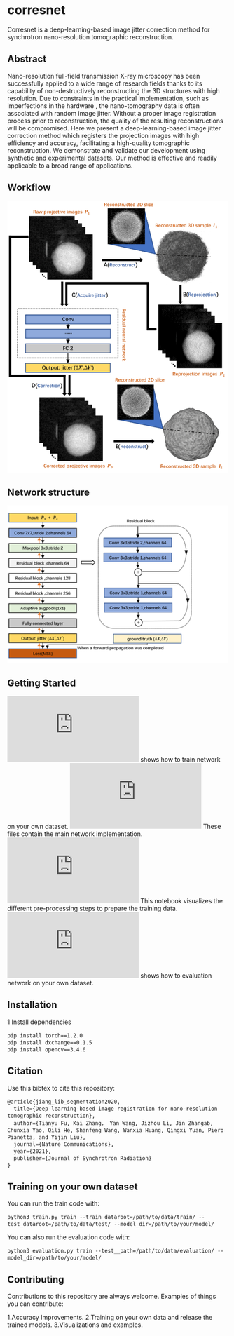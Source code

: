 # corresnet
Corresnet is a deep-learning-based image jitter correction method for synchrotron nano-resolution tomographic reconstruction.


## Abstract

Nano-resolution full-field transmission X-ray microscopy has been successfully applied to a wide range of research fields thanks to its capability of non-destructively reconstructing the 3D structures with high resolution. Due to constraints in the practical implementation, such as imperfections in the hardware , the nano-tomography data is often associated with random image jitter. Without a proper image registration process prior to reconstruction, the quality of the resulting reconstructions will be compromised. Here we present a deep-learning-based image jitter correction method which registers the projection images with high efficiency and accuracy, facilitating a high-quality tomographic reconstruction. We demonstrate and validate our development using synthetic and experimental datasets. Our method is effective and readily applicable to a broad range of applications. 
## Workflow 

![image](https://github.com/SSRL-LiuGroup/corresnet/blob/main/Fig/ss1.png)

## Network structure 

![image](https://github.com/SSRL-LiuGroup/corresnet/blob/main/Fig/ss2.png)

## Getting Started

![train.py](https://github.com/SSRL-LiuGroup/corresnet/blob/main/train.py) shows how to train network on your own dataset. 
![model.py](https://github.com/SSRL-LiuGroup/corresnet/blob/main/model.py) These files contain the main network implementation.
![res_data.py](https://github.com/SSRL-LiuGroup/corresnet/blob/main/res_data.py) This notebook visualizes the different pre-processing steps to prepare the training data.
![evaluation.py](https://github.com/SSRL-LiuGroup/corresnet/blob/main/evaluation.py) shows how to evaluation network on your own dataset. 

## Installation
1 Install dependencies
```
pip install torch==1.2.0
pip install dxchange==0.1.5
pip install opencv==3.4.6

```

## Citation 
Use this bibtex to cite this repository:
```
@article{jiang_lib_segmentation2020,
  title={Deep-learning-based image registration for nano-resolution tomographic reconstruction},
  author={Tianyu Fu, Kai Zhang， Yan Wang, Jizhou Li, Jin Zhangab, Chunxia Yao, Qili He, Shanfeng Wang, Wanxia Huang, Qingxi Yuan, Piero Pianetta, and Yijin Liu},
  journal={Nature Communications},
  year={2021},
  publisher={Journal of Synchrotron Radiation}
}
```

## Training on your own dataset

You can run the train code with:
```
python3 train.py train --train_dataroot=/path/to/data/train/ --test_dataroot=/path/to/data/test/ --model_dir=/path/to/your/model/
```
You can also run the evaluation code with:
```
python3 evaluation.py train --test__path=/path/to/data/evaluation/ --model_dir=/path/to/your/model/
```

## Contributing
Contributions to this repository are always welcome. Examples of things you can contribute:

 1.Accuracy Improvements.
 2.Training on your own data and release the trained models.
 3.Visualizations and examples.
